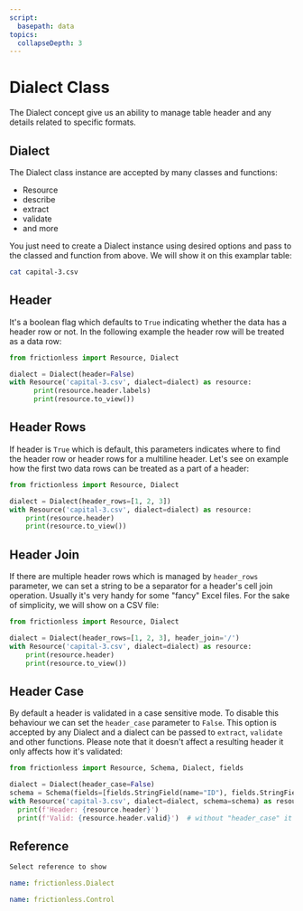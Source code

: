 ```yaml
---
script:
  basepath: data
topics:
  collapseDepth: 3
---
```


# Dialect Class

The Dialect concept give us an ability to manage table header and any details related to specific formats.

## Dialect

The Dialect class instance are accepted by many classes and functions:

- Resource
- describe
- extract
- validate
- and more

You just need to create a Dialect instance using desired options and pass to the classed and function from above. We will show it on this examplar table:

```bash script tabs=CLI
cat capital-3.csv
```

## Header

It's a boolean flag which defaults to `True` indicating whether the data has a header row or not. In the following example the header row will be treated as a data row:

```python script tabs=Python
from frictionless import Resource, Dialect

dialect = Dialect(header=False)
with Resource('capital-3.csv', dialect=dialect) as resource:
      print(resource.header.labels)
      print(resource.to_view())
```

## Header Rows

If header is `True` which is default, this parameters indicates where to find the header row or header rows for a multiline header. Let's see on example how the first two data rows can be treated as a part of a header:

```python script tabs=Python
from frictionless import Resource, Dialect

dialect = Dialect(header_rows=[1, 2, 3])
with Resource('capital-3.csv', dialect=dialect) as resource:
    print(resource.header)
    print(resource.to_view())
```

## Header Join

If there are multiple header rows which is managed by `header_rows` parameter, we can set a string to be a separator for a header's cell join operation. Usually it's very handy for some "fancy" Excel files. For the sake of simplicity, we will show on a CSV file:

```python script tabs=Python
from frictionless import Resource, Dialect

dialect = Dialect(header_rows=[1, 2, 3], header_join='/')
with Resource('capital-3.csv', dialect=dialect) as resource:
    print(resource.header)
    print(resource.to_view())
```

## Header Case

By default a header is validated in a case sensitive mode. To disable this behaviour we can set the `header_case` parameter to `False`. This option is accepted by any Dialect and a dialect can be passed to `extract`, `validate` and other functions. Please note that it doesn't affect a resulting header it only affects how it's validated:

```python script tabs=Python
from frictionless import Resource, Schema, Dialect, fields

dialect = Dialect(header_case=False)
schema = Schema(fields=[fields.StringField(name="ID"), fields.StringField(name="NAME")])
with Resource('capital-3.csv', dialect=dialect, schema=schema) as resource:
  print(f'Header: {resource.header}')
  print(f'Valid: {resource.header.valid}')  # without "header_case" it will have 2 errors
```

## Reference

```markdown tabs=Select
Select reference to show
```

```yaml reference tabs=Dialect
name: frictionless.Dialect
```

```yaml reference tabs=Control
name: frictionless.Control
```

